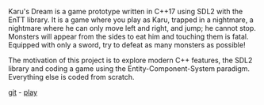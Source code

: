 Karu's Dream is a game prototype written in C++17 using SDL2 with the EnTT library. It is a game where you play as Karu, trapped in a nightmare, a nightmare where he can only move left and right, and jump; he cannot stop. Monsters will appear from the sides to eat him and touching them is fatal. Equipped with only a sword, try to defeat as many monsters as possible!

The motivation of this project is to explore modern C++ features, the SDL2 library and coding a game using the Entity-Component-System paradigm. Everything else is coded from scratch.

[git](https://gitlab.com/momodevelop/game-karu-dream") -
[play](https://momohoudai.itch.io/karudream)
